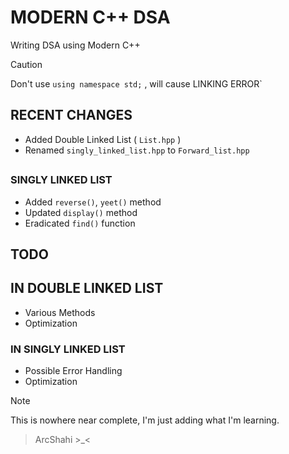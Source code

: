 # MODERN C++ DSA 

Writing DSA using Modern C++
>[!CAUTION]
Don't use `using namespace std;` , will cause LINKING ERROR`

## RECENT CHANGES
- Added Double Linked List ( `List.hpp` )
- Renamed `singly_linked_list.hpp` to `Forward_list.hpp` 

## 
### SINGLY LINKED LIST
- Added `reverse()`, `yeet()` method
- Updated `display()` method
- Eradicated `find()` function 


## TODO

## IN DOUBLE LINKED LIST
- Various Methods
- Optimization

### IN SINGLY LINKED LIST
- Possible Error Handling
- Optimization 



>[!note]
This is nowhere near complete, I'm just adding what I'm learning.


 > ArcShahi >_<



